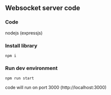 ## Websocket server code 

### Code

nodejs (expressjs)

### Install library
```
npm i
```

### Run dev environment
```
npm run start
```
code will run on port 3000 (http://localhost:3000)
